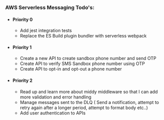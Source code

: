 
### AWS Serverless Messaging Todo's:

+ #### Priority 0
    - Add jest integration tests
    - Replace the ES Build plugin bundler with serverless webpack

+ #### Priority 1 
    - Create a new API to create sandbox phone number and send OTP
    - Create API to verify SMS Sandbox phone number using OTP
    - Create API to opt-in and opt-out a phone number

+ #### Priority 2
    - Read up and learn more about middy middleware so that I can add more validation and error handling
    - Manage messages sent to the DLQ ( Send a notification, attempt to retry again after a longer period, attempt to format body etc..)
    - Add user authentication to APIs